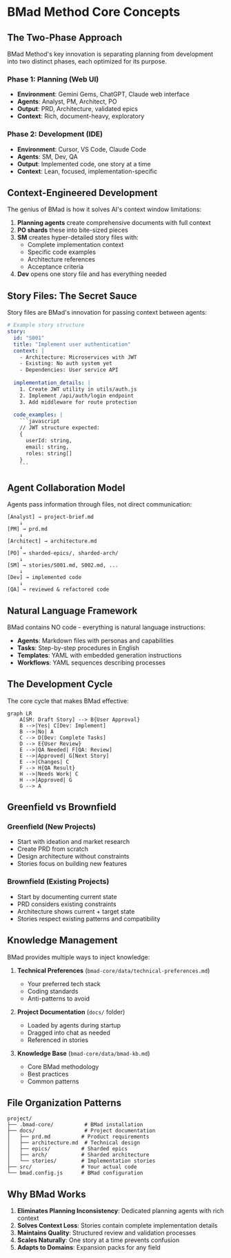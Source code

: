 # BMad Method Core Concepts

## The Two-Phase Approach

BMad Method's key innovation is separating planning from development into two distinct phases, each optimized for its purpose.

### Phase 1: Planning (Web UI)
- **Environment**: Gemini Gems, ChatGPT, Claude web interface
- **Agents**: Analyst, PM, Architect, PO
- **Output**: PRD, Architecture, validated epics
- **Context**: Rich, document-heavy, exploratory

### Phase 2: Development (IDE)
- **Environment**: Cursor, VS Code, Claude Code
- **Agents**: SM, Dev, QA
- **Output**: Implemented code, one story at a time
- **Context**: Lean, focused, implementation-specific

## Context-Engineered Development

The genius of BMad is how it solves AI's context window limitations:

1. **Planning agents** create comprehensive documents with full context
2. **PO shards** these into bite-sized pieces
3. **SM** creates hyper-detailed story files with:
   - Complete implementation context
   - Specific code examples
   - Architecture references
   - Acceptance criteria
4. **Dev** opens one story file and has everything needed

## Story Files: The Secret Sauce

Story files are BMad's innovation for passing context between agents:

```yaml
# Example story structure
story:
  id: "S001"
  title: "Implement user authentication"
  context: |
    - Architecture: Microservices with JWT
    - Existing: No auth system yet
    - Dependencies: User service API
  
  implementation_details: |
    1. Create JWT utility in utils/auth.js
    2. Implement /api/auth/login endpoint
    3. Add middleware for route protection
    
  code_examples: |
    ```javascript
    // JWT structure expected:
    {
      userId: string,
      email: string,
      roles: string[]
    }
    ```
```

## Agent Collaboration Model

Agents pass information through files, not direct communication:

```
[Analyst] → project-brief.md
    ↓
[PM] → prd.md
    ↓
[Architect] → architecture.md
    ↓
[PO] → sharded-epics/, sharded-arch/
    ↓
[SM] → stories/S001.md, S002.md, ...
    ↓
[Dev] → implemented code
    ↓
[QA] → reviewed & refactored code
```

## Natural Language Framework

BMad contains NO code - everything is natural language instructions:

- **Agents**: Markdown files with personas and capabilities
- **Tasks**: Step-by-step procedures in English
- **Templates**: YAML with embedded generation instructions
- **Workflows**: YAML sequences describing processes

## The Development Cycle

The core cycle that makes BMad effective:

```mermaid
graph LR
    A[SM: Draft Story] --> B{User Approval}
    B -->|Yes| C[Dev: Implement]
    B -->|No| A
    C --> D[Dev: Complete Tasks]
    D --> E{User Review}
    E -->|QA Needed| F[QA: Review]
    E -->|Approved| G[Next Story]
    E -->|Changes| C
    F --> H{QA Result}
    H -->|Needs Work| C
    H -->|Approved| G
    G --> A
```

## Greenfield vs Brownfield

### Greenfield (New Projects)
- Start with ideation and market research
- Create PRD from scratch
- Design architecture without constraints
- Stories focus on building new features

### Brownfield (Existing Projects)
- Start by documenting current state
- PRD considers existing constraints
- Architecture shows current + target state
- Stories respect existing patterns and compatibility

## Knowledge Management

BMad provides multiple ways to inject knowledge:

1. **Technical Preferences** (`bmad-core/data/technical-preferences.md`)
   - Your preferred tech stack
   - Coding standards
   - Anti-patterns to avoid

2. **Project Documentation** (`docs/` folder)
   - Loaded by agents during startup
   - Dragged into chat as needed
   - Referenced in stories

3. **Knowledge Base** (`bmad-core/data/bmad-kb.md`)
   - Core BMad methodology
   - Best practices
   - Common patterns

## File Organization Patterns

```
project/
├── .bmad-core/          # BMad installation
├── docs/                # Project documentation
│   ├── prd.md          # Product requirements
│   ├── architecture.md  # Technical design
│   ├── epics/          # Sharded epics
│   ├── arch/           # Sharded architecture
│   └── stories/        # Implementation stories
├── src/                # Your actual code
└── bmad.config.js      # BMad configuration
```

## Why BMad Works

1. **Eliminates Planning Inconsistency**: Dedicated planning agents with rich context
2. **Solves Context Loss**: Stories contain complete implementation details
3. **Maintains Quality**: Structured review and validation processes
4. **Scales Naturally**: One story at a time prevents confusion
5. **Adapts to Domains**: Expansion packs for any field